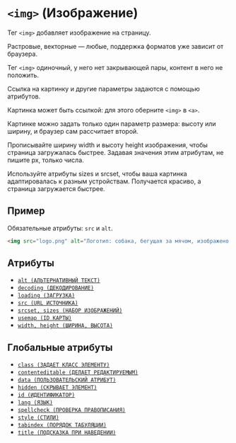 # `<img>` (Изображение)

Тег `<img>` добавляет изображение на страницу.

Растровые, векторные — любые, поддержка форматов уже зависит от браузера.

Тег `<img>` одиночный, у него нет закрывающей пары, контент в него не положить.

Ссылка на картинку и другие параметры задаются с помощью атрибутов.

Картинка может быть ссылкой: для этого оберните `<img>` в `<a>`.

Картинке можно задать только один параметр размера: высоту или ширину, и браузер сам рассчитает второй.

Прописывайте ширину width и высоту height изображения, чтобы страница загружалась быстрее. Задавая значения этим атрибутам, не пишите px, только числа.

Используйте атрибуты sizes и srcset, чтобы ваша картинка адаптировалась к разным устройствам. Получается красиво, а страница загружается быстрее.

## Пример

Обязательные атрибуты: `src` и `alt`.

```html
<img src="logo.png" alt="Логотип: собака, бегущая за мячом, изображено схематично" />
```

## Атрибуты

- [`alt (АЛЬТЕРНАТИВНЫЙ ТЕКСТ)`](<../ATTRIBUTES/alt (АЛЬТЕРНАТИВНЫЙ ТЕКСТ).md>)
- [`decoding (ДЕКОДИРОВАНИЕ)`](<../ATTRIBUTES/decoding (ДЕКОДИРОВАНИЕ).md>)
- [`loading (ЗАГРУЗКА)`](<../ATTRIBUTES/loading (ЗАГРУЗКА).md>)
- [`src (URL ИСТОЧНИКА)`](<../ATTRIBUTES/src (URL ИСТОЧНИКА).md>)
- [`srcset, sizes (НАБОР ИЗОБРАЖЕНИЙ)`](<../ATTRIBUTES/srcset, sizes (НАБОР ИЗОБРАЖЕНИЙ).md>)
- [`usemap (ID КАРТЫ)`](<../ATTRIBUTES/usemap (ID КАРТЫ).md>)
- [`width, height (ШИРИНА, ВЫСОТА)`](<../ATTRIBUTES/width, height (ШИРИНА, ВЫСОТА).md>)

## Глобальные атрибуты

- [`class (ЗАДАЕТ КЛАСС ЭЛЕМЕНТУ)`](<../ATTRIBUTES GLOBAL/class (ЗАДАЕТ КЛАСС ЭЛЕМЕНТУ).md>)
- [`contenteditable (ДЕЛАЕТ РЕДАКТИРУЕМЫМ)`](<../ATTRIBUTES GLOBAL/contenteditable (ДЕЛАЕТ РЕДАКТИРУЕМЫМ).md>)
- [`data (ПОЛЬЗОВАТЕЛЬСКИЙ АТРИБУТ)`](<../ATTRIBUTES GLOBAL/data (ПОЛЬЗОВАТЕЛЬСКИЙ АТРИБУТ).md>)
- [`hidden (СКРЫВАЕТ ЭЛЕМЕНТ)`](<../ATTRIBUTES GLOBAL/hidden (СКРЫВАЕТ ЭЛЕМЕНТ).md>)
- [`id (ИДЕНТИФИКАТОР)`](<../ATTRIBUTES GLOBAL/id (ИДЕНТИФИКАТОР).md>)
- [`lang (ЯЗЫК)`](<../ATTRIBUTES GLOBAL/lang (ЯЗЫК).md>)
- [`spellcheck (ПРОВЕРКА ПРАВОПИСАНИЯ)`](<../ATTRIBUTES GLOBAL/spellcheck (ПРОВЕРКА ПРАВОПИСАНИЯ).md>)
- [`style (СТИЛИ)`](<../ATTRIBUTES GLOBAL/style (СТИЛИ).md>)
- [`tabindex (ПОРЯДОК ТАБУЛЯЦИИ)`](<../ATTRIBUTES GLOBAL/tabindex (ПОРЯДОК ТАБУЛЯЦИИ).md>)
- [`title (ПОДСКАЗКА ПРИ НАВЕДЕНИИ)`](<../ATTRIBUTES GLOBAL/title (ПОДСКАЗКА ПРИ НАВЕДЕНИИ).md>)
